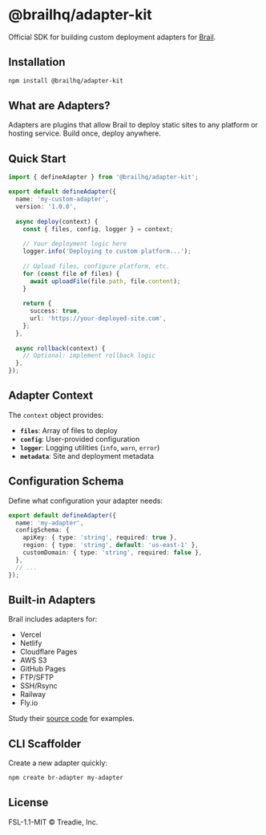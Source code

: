 # @brailhq/adapter-kit

Official SDK for building custom deployment adapters for [Brail](https://github.com/kagehq/brail).

## Installation

```bash
npm install @brailhq/adapter-kit
```

## What are Adapters?

Adapters are plugins that allow Brail to deploy static sites to any platform or hosting service. Build once, deploy anywhere.

## Quick Start

```typescript
import { defineAdapter } from '@brailhq/adapter-kit';

export default defineAdapter({
  name: 'my-custom-adapter',
  version: '1.0.0',
  
  async deploy(context) {
    const { files, config, logger } = context;
    
    // Your deployment logic here
    logger.info('Deploying to custom platform...');
    
    // Upload files, configure platform, etc.
    for (const file of files) {
      await uploadFile(file.path, file.content);
    }
    
    return {
      success: true,
      url: 'https://your-deployed-site.com',
    };
  },
  
  async rollback(context) {
    // Optional: implement rollback logic
  },
});
```

## Adapter Context

The `context` object provides:

- **`files`**: Array of files to deploy
- **`config`**: User-provided configuration
- **`logger`**: Logging utilities (`info`, `warn`, `error`)
- **`metadata`**: Site and deployment metadata

## Configuration Schema

Define what configuration your adapter needs:

```typescript
export default defineAdapter({
  name: 'my-adapter',
  configSchema: {
    apiKey: { type: 'string', required: true },
    region: { type: 'string', default: 'us-east-1' },
    customDomain: { type: 'string', required: false },
  },
  // ...
});
```

## Built-in Adapters

Brail includes adapters for:
- Vercel
- Netlify
- Cloudflare Pages
- AWS S3
- GitHub Pages
- FTP/SFTP
- SSH/Rsync
- Railway
- Fly.io

Study their [source code](https://github.com/kagehq/brail/tree/main/packages/adapters) for examples.

## CLI Scaffolder

Create a new adapter quickly:

```bash
npm create br-adapter my-adapter
```

## License

FSL-1.1-MIT © Treadie, Inc.

